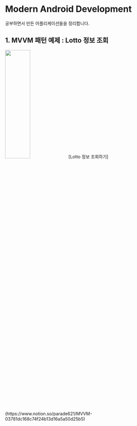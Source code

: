 # Modern Android Development
  
공부하면서 만든 어플리케이션들을 정리합니다.  
  
## 1. MVVM 패턴 예제 : Lotto 정보 조회
<img width="40%" height="30%" src="https://user-images.githubusercontent.com/36446270/208819329-7610da6e-f759-4ffa-99ab-03bc7aefb71c.gif"/>
[Lotto 정보 조회하기](https://www.notion.so/parade621/MVVM-03781dc168c74f24b13d16a5a50d25b5)

